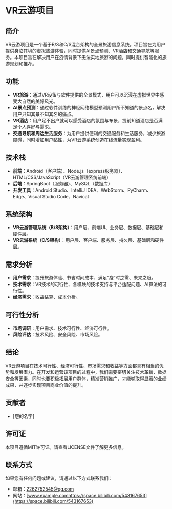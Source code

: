 # VR云游项目

## 简介

VR云游项目是一个基于B/S和C/S混合架构的全景旅游信息系统。项目旨在为用户提供身临其境的虚拟旅游体验，同时提供AI景点预测、VR酒店和交通导航等服务。本项目旨在解决用户在疫情背景下无法实地旅游的问题，同时提供智能化的旅游规划和推荐。

## 功能

- **VR旅游**：通过VR设备与软件提供的全景模式，用户可以沉浸在虚拟世界中感受大自然的美好风光。
- **AI景点预测**：通过软件训练的神经网络模型预测用户所不知道的景点名，解决用户只知其景不知其名的痛点。
- **VR酒店**：用户足不出户就可以感受酒店的氛围与布景，提前知道酒店是否满足个人喜好与需求。
- **交通导航和周边生活服务**：为用户提供便利的交通服务和生活服务，减少旅游障碍，同时增加用户黏性，为VR云游系统创造在线流量实现盈利。

## 技术栈

- **前端**：Android（客户端）、Node.js（express服务器）、HTML/CSS/JavaScript（VR云游管理系统前端）
- **后端**：SpringBoot（服务器）、MySQL（数据库）
- **开发工具**：Android Studio、IntelliJ IDEA、WebStorm、PyCharm、Edge、Visual Studio Code、Navicat

## 系统架构

- **VR云游管理系统（B/S架构）**：用户层、前端UI、业务层、数据层、基础层和硬件层。
- **VR云游系统（C/S架构）**：用户层、客户端、服务层、持久层、基础层和硬件层。

## 需求分析

- **用户需求**：提升旅游体验、节省时间成本、满足“疫”时之需、未来之趋。
- **技术需求**：VR技术的可行性、各模块的技术支持与平台适配问题、AI算法的可行性。
- **经济需求**：收益估算、成本分析。

## 可行性分析

- **市场调研**：用户需求、技术可行性、经济可行性。
- **风险评估**：技术风险、安全风险、市场风险。

## 结论

VR云游项目在技术可行性、经济可行性、市场需求和收益等方面都具有相当的优势和发展潜力。在开发和运营该项目的过程中，我们需要密切关注技术革新、数据安全等因素，同时也要积极拓展用户群体，精准营销推广，才能够取得显著的业绩成果，并逐步实现项目商业价值的提升。

## 贡献者

- [您的名字]

## 许可证

本项目遵循MIT许可证。请查看LICENSE文件了解更多信息。

## 联系方式

如果您有任何问题或建议，请通过以下方式联系我们：

- 邮箱：[2262752545@qq.com](mailto:2262752545@qq.com)
- 网站：[www.example.comhttps://space.bilibili.com/543167653](https://space.bilibili.com/543167653)